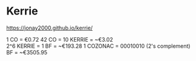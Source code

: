 # Kerrie

https://jonay2000.github.io/kerrie/


1 CO = €0.72
42 CO = 10 KERRIE = ~€3.02  
2^6 KERRIE = 1 BF = ~€193.28
1 COZONAC = 00010010 (2's complement) BF = ~€3505.95

